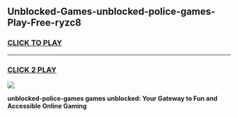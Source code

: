 
## Unblocked-Games-unblocked-police-games-Play-Free-ryzc8
<h3>
<a href="https://premium76.site?title=unblocked-police-games&ref=23A">CLICK TO PLAY</a></h3>
<hr>

<h3>
<a href="https://premium76.site?title=unblocked-police-games&ref=23A">CLICK 2 PLAY</a>
  
</h3>

<a href="https://premium76.site?title=unblocked-police-games&ref=23A"><img src="https://clearcache.store/games.png"></a>


**unblocked-police-games games unblocked: Your Gateway to Fun and Accessible Online Gaming**
